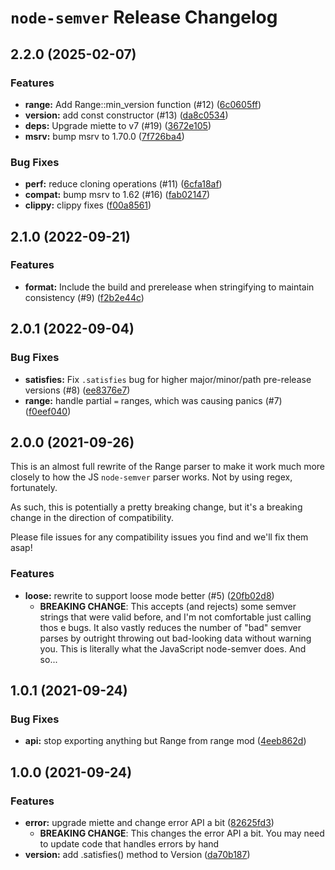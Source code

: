 # `node-semver` Release Changelog

<a name="2.2.0"></a>
## 2.2.0 (2025-02-07)

### Features

* **range:** Add Range::min_version function (#12) ([6c0605ff](https://github.com/felipesere/node-semver-rs/commit/6c0605ffc55eb1bb9998e6c7cf2963b376cb024a))
* **version:** add const constructor (#13) ([da8c0534](https://github.com/felipesere/node-semver-rs/commit/da8c0534b0552c12c0cafa96a4dd15190f43fbdd))
* **deps:** Upgrade miette to v7 (#19) ([3672e105](https://github.com/felipesere/node-semver-rs/commit/3672e1056e6039d0643216134871e0804c5fdac3))
* **msrv:** bump msrv to 1.70.0 ([7f726ba4](https://github.com/felipesere/node-semver-rs/commit/7f726ba492ad35f14d8b17d568cd88adcef1aba1))

### Bug Fixes

* **perf:** reduce cloning operations (#11) ([6cfa18af](https://github.com/felipesere/node-semver-rs/commit/6cfa18af655ceaa236d39e8f889bd4553d09177a))
* **compat:** bump msrv to 1.62 (#16) ([fab02147](https://github.com/felipesere/node-semver-rs/commit/fab021478bc04c3cf1aae3613c51ec0a9d7e083e))
* **clippy:** clippy fixes ([f00a8561](https://github.com/felipesere/node-semver-rs/commit/f00a8561fe9cb914834a5175e2977fceea9ccdfb))

<a name="2.1.0"></a>
## 2.1.0 (2022-09-21)

### Features

* **format:** Include the build and prerelease when stringifying to maintain consistency (#9) ([f2b2e44c](https://github.com/felipesere/node-semver-rs/commit/f2b2e44c8dfe815c194c4f458025fbbbf418fd9f))

<a name="2.0.1"></a>
## 2.0.1 (2022-09-04)

### Bug Fixes

* **satisfies:** Fix `.satisfies` bug for higher major/minor/path pre-release versions (#8) ([ee8376e7](https://github.com/felipesere/node-semver-rs/commit/ee8376e7f060cb19829e5e0e62c1a729cf4653f8))
* **range:** handle partial `=` ranges, which was causing panics (#7) ([f0eef040](https://github.com/felipesere/node-semver-rs/commit/f0eef04032cf1fe7ed341a110897005c31e61ead))

<a name="2.0.0"></a>
## 2.0.0 (2021-09-26)

This is an almost full rewrite of the Range parser to make it work much more
closely to how the JS `node-semver` parser works. Not by using regex,
fortunately.

As such, this is potentially a pretty breaking change, but it's a breaking
change in the direction of compatibility.

Please file issues for any compatibility issues you find and we'll fix them
asap!

### Features

* **loose:** rewrite to support loose mode better (#5) ([20fb02d8](https://github.com/felipesere/node-semver-rs/commit/20fb02d882caf12439f115277ec3ca587ad1e62e))
  * **BREAKING CHANGE**: This accepts (and rejects) some semver strings that
    were valid before, and I'm not comfortable just calling thos e bugs. It
    also vastly reduces the number of "bad" semver parses by outright throwing
    out bad-looking data without warning you. This is literally what the
    JavaScript node-semver does. And so...

<a name="1.0.1"></a>
## 1.0.1 (2021-09-24)

### Bug Fixes

* **api:** stop exporting anything but Range from range mod ([4eeb862d](https://github.com/felipesere/node-semver-rs/commit/4eeb862dd2d07901826c3e6d47b8c9ffe2cf90d3))

<a name="1.0.0"></a>
## 1.0.0 (2021-09-24)

### Features

* **error:** upgrade miette and change error API a bit ([82625fd3](https://github.com/felipesere/node-semver-rs/commit/82625fd37384cc24469a55e28a8c8d310e619276))
    * **BREAKING CHANGE**: This changes the error API a bit. You may need to update code that handles errors by hand
* **version:** add .satisfies() method to Version ([da70b187](https://github.com/felipesere/node-semver-rs/commit/da70b1872bdd6f910d56d6b1c674d0c3dabdeaf6))

